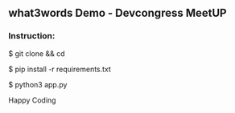 ## what3words Demo - Devcongress MeetUP

### Instruction:

$ git clone && cd  

$ pip install -r requirements.txt

$ python3 app.py


Happy Coding

